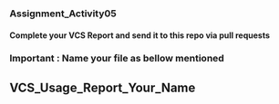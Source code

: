 ### Assignment_Activity05
#### Complete your VCS Report and send it to this repo via pull requests 

### Important : Name your file as bellow mentioned 

## VCS_Usage_Report_Your_Name

